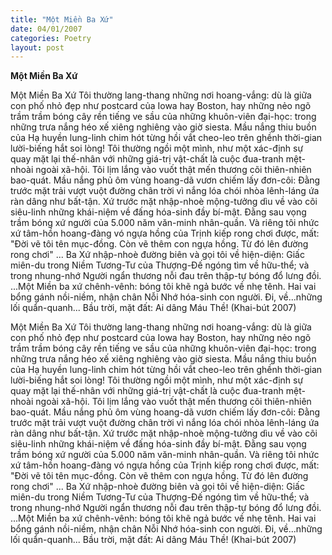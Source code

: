 ```yaml
---
title: "Một Miền Ba Xứ"
date: 04/01/2007
categories: Poetry
layout: post
---
```


**Một Miền Ba Xứ**

Một Miền Ba Xứ
     Tôi thường lang-thang những nơi hoang-vắng: dù là giữa con phố nhỏ đẹp như postcard của Iowa hay Boston, hay những nẻo ngõ trầm trầm bóng cây rền tiếng ve sầu của những khuôn-viên đại-học: trong những trưa nắng héo xế xiêng nghiêng vào giờ siesta.  Mầu nắng thiu buồn của Hạ huyền lung-linh chim hót từng hồi vắt cheo-leo trên ghềnh thời-gian lười-biếng hắt soi lòng!
     Tôi thường ngồi một mình, như một xác-định sự quay mặt lại thế-nhân với những giá-trị vật-chất là cuộc đua-tranh mệt-nhoài ngoài xã-hội.  Tôi lịm lắng vào vuốt thật mến thương cõi thiên-nhiên bao-quát.  Mầu nắng phủ ôm vùng hoang-dã vươn chiếm lấy đơn-côi: Đằng trước mặt trải vượt vuột đường chân trời vì nắng lóa chói nhòa lênh-láng ứa ràn dâng như bất-tận.
      Xứ trước mặt nhập-nhoè mộng-tưởng dìu về vào cõi siêu-linh những khái-niệm về đấng hóa-sinh đầy bí-mật.  Đằng sau vọng trầm bóng xứ người của 5.000 năm văn-minh nhân-quần.  Và riêng tôi nhức xứ tâm-hồn hoang-đàng vó ngựa hồng của Trịnh kiếp rong chơi được, mất: "Đời vẽ tôi tên mục-đồng. Còn vẽ thêm con ngựa hồng. Từ đó lên đường rong chơi"  ... Ba Xứ nhập-nhoè đường biên và gọi tôi về hiện-diện: Giấc miên-du trong Niềm Tương-Tư của Thượng-Đế ngóng tìm về hữu-thể; và trong nhung-nhớ Người ngẩn thương nỗi đau trên thập-tự bóng đổ lưng đồi.
      ...Một Miền ba xứ chênh-vênh: bóng tôi khẽ ngả bước về nhẹ tênh.  Hai vai bổng gánh nồi-niềm, nhận chân Nỗi Nhớ hóa-sinh con người.  Đi, về...những lối quẩn-quanh... Bầu trời, mặt đất: Ai dâng Máu Thề!
(Khai-bút 2007)

Một Miền Ba Xứ
     Tôi thường lang-thang những nơi hoang-vắng: dù là giữa con phố nhỏ đẹp như postcard của Iowa hay Boston, hay những nẻo ngõ trầm trầm bóng cây rền tiếng ve sầu của những khuôn-viên đại-học: trong những trưa nắng héo xế xiêng nghiêng vào giờ siesta.  Mầu nắng thiu buồn của Hạ huyền lung-linh chim hót từng hồi vắt cheo-leo trên ghềnh thời-gian lười-biếng hắt soi lòng!
     Tôi thường ngồi một mình, như một xác-định sự quay mặt lại thế-nhân với những giá-trị vật-chất là cuộc đua-tranh mệt-nhoài ngoài xã-hội.  Tôi lịm lắng vào vuốt thật mến thương cõi thiên-nhiên bao-quát.  Mầu nắng phủ ôm vùng hoang-dã vươn chiếm lấy đơn-côi: Đằng trước mặt trải vượt vuột đường chân trời vì nắng lóa chói nhòa lênh-láng ứa ràn dâng như bất-tận.
      Xứ trước mặt nhập-nhoè mộng-tưởng dìu về vào cõi siêu-linh những khái-niệm về đấng hóa-sinh đầy bí-mật.  Đằng sau vọng trầm bóng xứ người của 5.000 năm văn-minh nhân-quần.  Và riêng tôi nhức xứ tâm-hồn hoang-đàng vó ngựa hồng của Trịnh kiếp rong chơi được, mất: "Đời vẽ tôi tên mục-đồng. Còn vẽ thêm con ngựa hồng. Từ đó lên đường rong chơi"  ... Ba Xứ nhập-nhoè đường biên và gọi tôi về hiện-diện: Giấc miên-du trong Niềm Tương-Tư của Thượng-Đế ngóng tìm về hữu-thể; và trong nhung-nhớ Người ngẩn thương nỗi đau trên thập-tự bóng đổ lưng đồi.
      ...Một Miền ba xứ chênh-vênh: bóng tôi khẽ ngả bước về nhẹ tênh.  Hai vai bổng gánh nồi-niềm, nhận chân Nỗi Nhớ hóa-sinh con người.  Đi, về...những lối quẩn-quanh... Bầu trời, mặt đất: Ai dâng Máu Thề!
(Khai-bút 2007)

